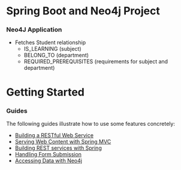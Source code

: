 # Spring Boot and Neo4j Project
### Neo4J Application 
 - Fetches Student relationship
   - IS_LEARNING (subject)
   - BELONG_TO (department)
   - REQUIRED_PREREQUISITES (requirements for subject and department)

# Getting Started

### Guides
The following guides illustrate how to use some features concretely:

* [Building a RESTful Web Service](https://spring.io/guides/gs/rest-service/)
* [Serving Web Content with Spring MVC](https://spring.io/guides/gs/serving-web-content/)
* [Building REST services with Spring](https://spring.io/guides/tutorials/rest/)
* [Handling Form Submission](https://spring.io/guides/gs/handling-form-submission/)
* [Accessing Data with Neo4j](https://spring.io/guides/gs/accessing-data-neo4j/)


